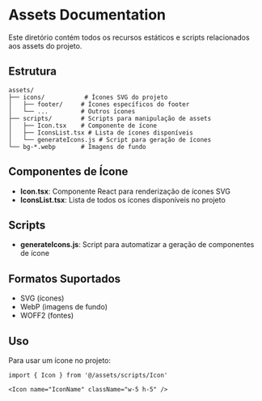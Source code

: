 # Assets Documentation

Este diretório contém todos os recursos estáticos e scripts relacionados aos assets do projeto.

## Estrutura

```
assets/
├── icons/           # Ícones SVG do projeto
│   ├── footer/     # Ícones específicos do footer
│   └── ...         # Outros ícones
├── scripts/        # Scripts para manipulação de assets
│   ├── Icon.tsx    # Componente de ícone
│   ├── IconsList.tsx # Lista de ícones disponíveis
│   └── generateIcons.js # Script para geração de ícones
└── bg-*.webp       # Imagens de fundo
```

## Componentes de Ícone

- **Icon.tsx**: Componente React para renderização de ícones SVG
- **IconsList.tsx**: Lista de todos os ícones disponíveis no projeto

## Scripts

- **generateIcons.js**: Script para automatizar a geração de componentes de ícone

## Formatos Suportados

- SVG (ícones)
- WebP (imagens de fundo)
- WOFF2 (fontes)

## Uso

Para usar um ícone no projeto:

```tsx
import { Icon } from '@/assets/scripts/Icon'

<Icon name="IconName" className="w-5 h-5" />
```